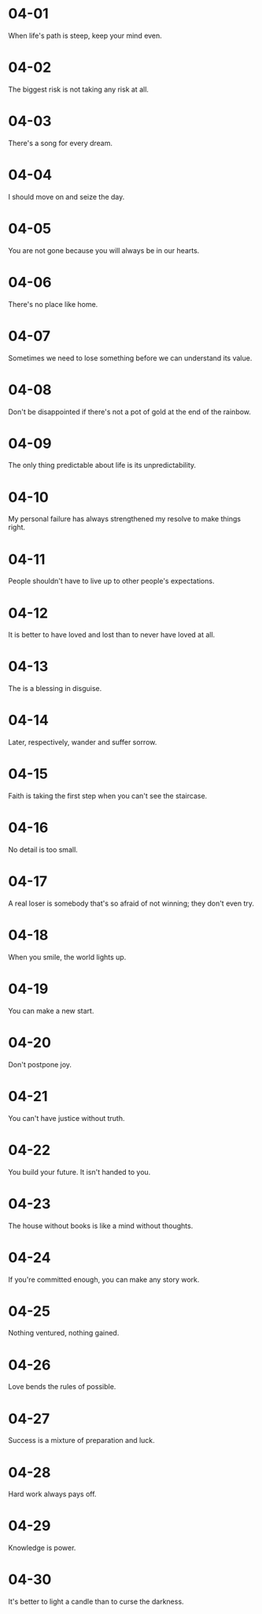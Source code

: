 # 04-01

When life's path is steep, keep your mind even.

# 04-02

The biggest risk is not taking any risk at all.

# 04-03

There's a song for every dream.

# 04-04

I should move on and seize the day.

# 04-05

You are not gone because you will always be in our hearts.

# 04-06

There's no place like home.

# 04-07

Sometimes we need to lose something before we can understand its value.

# 04-08

Don't be disappointed if there's not a pot of gold at the end of the rainbow.

# 04-09

The only thing predictable about life is its unpredictability.

# 04-10

My personal failure has always strengthened my resolve to make things right.

# 04-11

People shouldn't have to live up to other people's expectations.

# 04-12

It is better to have loved and lost than to never have loved at all.

# 04-13

The is a blessing in disguise.

# 04-14

Later, respectively, wander and suffer sorrow.

# 04-15

Faith is taking the first step when you can't see the staircase.

# 04-16

No detail is too small.

# 04-17

A real loser is somebody that's so afraid of not winning; they don't even try.

# 04-18

When you smile, the world lights up.

# 04-19

You can make a new start.

# 04-20

Don't postpone joy.

# 04-21

You can't have justice without truth.

# 04-22

You build your future. It isn't handed to you.

# 04-23

The house without books is like a mind without thoughts.

# 04-24

If you're committed enough, you can make any story work.

# 04-25

Nothing ventured, nothing gained.

# 04-26

Love bends the rules of possible.

# 04-27

Success is a mixture of preparation and luck.

# 04-28

Hard work always pays off.

# 04-29

Knowledge is power.

# 04-30

It's better to light a candle than to curse the darkness.
